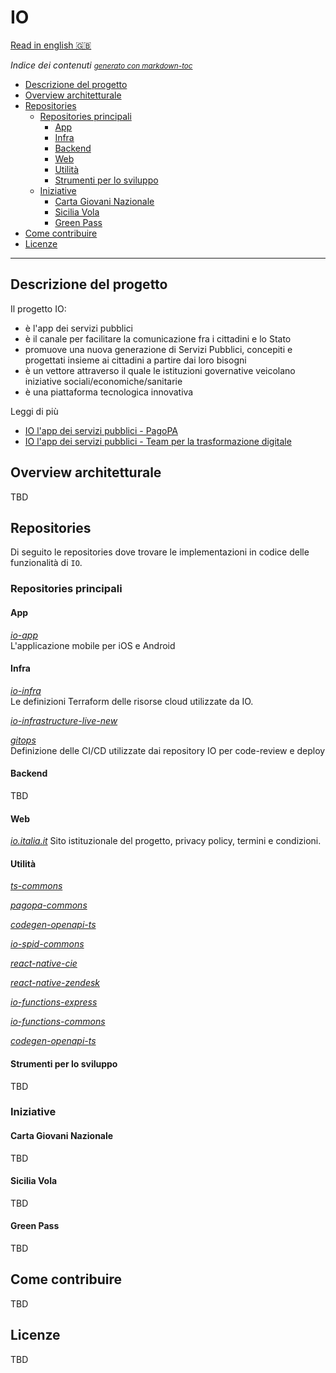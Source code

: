 # IO
[Read in english 🇬🇧](README.en.md)

*Indice dei contenuti* <small><i><a href='http://ecotrust-canada.github.io/markdown-toc/'>generato con markdown-toc</a></i></small>
- [Descrizione del progetto](#descrizione-del-progetto)
- [Overview architetturale](#overview-architetturale)
- [Repositories](#repositories)
  * [Repositories principali](#core-repositories)
    + [App](#app)
    + [Infra](#infra)
    + [Backend](#backend)
    + [Web](#web)
    + [Utilità](#utilities)
    + [Strumenti per lo sviluppo](#developer-tool)
  * [Iniziative](#iniziative)
    + [Carta Giovani Nazionale](#carta-giovani-nazionale)
    + [Sicilia Vola](#sicilia-vola)
    + [Green Pass](#green-pass)
- [Come contribuire](#come-contribuire)
- [Licenze](#licenze)


----

## Descrizione del progetto
Il progetto IO:
- è l'app dei servizi pubblici
- è il canale per facilitare la comunicazione fra i cittadini e lo Stato
- promuove una nuova generazione di Servizi Pubblici, concepiti e progettati insieme ai cittadini a partire dai loro bisogni
- è un vettore attraverso il quale le istituzioni governative veicolano iniziative sociali/economiche/sanitarie
- è una piattaforma tecnologica innovativa

Leggi di più 
- [IO l'app dei servizi pubblici - PagoPA](https://medium.com/io-lapp-dei-servizi-pubblici)
- [IO l'app dei servizi pubblici - Team per la trasformazione digitale](https://medium.com/io-lapp-dei-servizi-pubblici)

## Overview architetturale
TBD

## Repositories
Di seguito le repositories dove trovare le implementazioni in codice delle funzionalità di `IO`.


### Repositories principali
#### App
*[io-app](https://github.com/pagopa/io-app)* <br/>L'applicazione mobile per iOS e Android
#### Infra
*[io-infra](https://github.com/pagopa/io-infra)* <br/>Le definizioni Terraform delle risorse cloud utilizzate da IO.

*[io-infrastructure-live-new](https://github.com/pagopa/io-infrastructure-live-new)* <br/>

*[gitops](https://github.com/pagopa/gitops)* <br/>Definizione delle CI/CD utilizzate dai repository IO per code-review e deploy
#### Backend
TBD

#### Web
*[io.italia.it](https://github.com/pagopa/io-infra)* Sito istituzionale del progetto, privacy policy, termini e condizioni.

#### Utilità
*[ts-commons](https://github.com/pagopa/ts-commons)*

*[pagopa-commons](https://github.com/pagopa/pagopa-commons)*

*[codegen-openapi-ts](https://github.com/pagopa/codegen-openapi-ts)*

*[io-spid-commons](https://github.com/pagopa/io-spid-commons)*

*[react-native-cie](https://github.com/pagopa/react-native-cie)*

*[react-native-zendesk](https://github.com/pagopa/react-native-zendesk)*

*[io-functions-express](https://github.com/pagopa/io-functions-express)*

*[io-functions-commons](https://github.com/pagopa/io-functions-commons)*

*[codegen-openapi-ts](https://github.com/pagopa/codegen-openapi-ts)*

#### Strumenti per lo sviluppo
TBD

### Iniziative

#### Carta Giovani Nazionale
TBD
#### Sicilia Vola
TBD
#### Green Pass
TBD

## Come contribuire
TBD

## Licenze
TBD